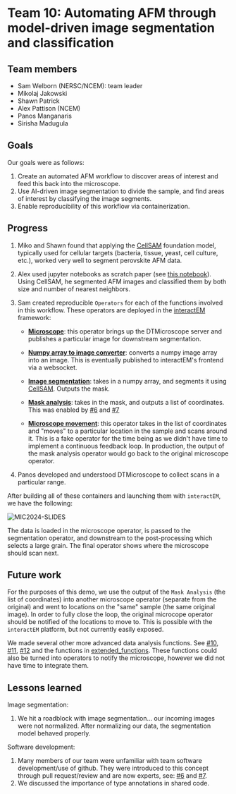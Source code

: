 # Team 10: Automating AFM through model-driven image segmentation and classification

## Team members

- Sam Welborn (NERSC/NCEM): team leader
- Mikolaj Jakowski
- Shawn Patrick
- Alex Pattison (NCEM)
- Panos Manganaris
- Sirisha Madugula

## Goals

Our goals were as follows:

1. Create an automated AFM workflow to discover areas of interest and feed this back into the microscope.
2. Use AI-driven image segmentation to divide the sample, and find areas of interest by classifying the image segments.
3. Enable reproducibility of this workflow via containerization.

## Progress

1. Miko and Shawn found that applying the [CellSAM](https://github.com/vanvalenlab/cellSAM) foundation model, typically used for cellular targets (bacteria, tissue, yeast, cell culture, etc.), worked very well to segment perovskite AFM data.
2. Alex used jupyter notebooks as scratch paper (see [this notebook](Cellsem_segmentation.ipynb)). Using CellSAM, he segmented AFM images and classified them by both size and number of nearest neighbors.
3. Sam created reproducible `Operators` for each of the functions involved in this workflow. These operators are deployed in the [interactEM](https://github.com/NERSC/interactEM) framework:

    - **[Microscope](operators/scope/)**: this operator brings up the DTMicroscope server and publishes a particular image for downstream segmentation.

    - **[Numpy array to image converter](operators/image_converter/)**: converts a numpy image array into an image. This is eventually published to interactEM's frontend via a websocket.

    - **[Image segmentation](operators/segmentation)**: takes in a numpy array, and segments it using [CellSAM](https://github.com/vanvalenlab/cellSAM). Outputs the mask.

    - **[Mask analysis](operators/post-process)**: takes in the mask, and outputs a list of coordinates. This was enabled by [#6](https://github.com/swelborn/team-10/pull/6) and [#7](https://github.com/swelborn/team-10/pull/7)

    - **[Microscope movement](operators/scope-downstream)**: this operator takes in the list of coordinates and "moves" to a particular location in the sample and scans around it. This is a fake operator for the time being as we didn't have time to implement a continuous feedback loop. In production, the output of the mask analysis operator would go back to the original microscope operator.

4. Panos developed and understood DTMicroscope to collect scans in a particular range.

After building all of these containers and launching them with `interactEM`, we have the following:

![MIC2024-SLIDES](https://github.com/user-attachments/assets/b8d009a1-3e2c-45f1-a31e-c24ebfaa5a8a)

The data is loaded in the microscope operator, is passed to the segmentation operator, and downstream to the post-processing which selects a large grain. The final operator shows where the microscope should scan next.

## Future work

For the purposes of this demo, we use the output of the `Mask Analysis` (the list of coordinates) into another microscope operator (separate from the original) and went to locations on the "same" sample (the same original image). In order to fully close the loop, the original microcope operator should be notified of the locations to move to. This is possible with the `interactEM` platform, but not currently easily exposed.

We made several other more advanced data analysis functions. See [#10](https://github.com/swelborn/team-10/pull/10), [#11](https://github.com/swelborn/team-10/pull/11), [#12](https://github.com/swelborn/team-10/pull/12) and the functions in [extended_functions](extended_functions/). These functions could also be turned into operators to notify the microscope, however we did not have time to integrate them.

## Lessons learned

Image segmentation:

1. We hit a roadblock with image segmentation... our incoming images were not normalized. After normalizing our data, the segmentation model behaved properly.

Software development:

1. Many members of our team were unfamiliar with team software development/use of github. They were introduced to this concept through pull request/review and are now experts, see: [#6](https://github.com/swelborn/team-10/pull/6) and [#7](https://github.com/swelborn/team-10/pull/7).
2. We discussed the importance of type annotations in shared code.
